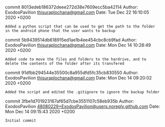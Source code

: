 commit 8013edeb186372deee272d38e7609ecc5ba42114
Author: ExodosPavilion <thisuraplochana@gmail.com>
Date:   Tue Dec 22 16:10:05 2020 +0200

    Added a python script that can be used to get the path to the folder in the android phone that the user wants to backup

commit 5b9439514db618915ed1ae1b4ee454cbc8cb9fad
Author: ExodosPavilion <thisuraplochana@gmail.com>
Date:   Mon Dec 14 10:28:49 2020 +0200

    Added code to move the files and folders to the hardrive, and to delete the contents of the folder after its transfered

commit 91dfbb294544e35500c8a955dfd5fc35cb830550
Author: ExodosPavilion <thisuraplochana@gmail.com>
Date:   Mon Dec 14 09:20:02 2020 +0200

    Added the script and edited the .gitignore to ignore the backup folder

commit 3fbe1d701923167af65d7cbe3551107c58eb935b
Author: ExodosPavilion <48080229+ExodosPavilion@users.noreply.github.com>
Date:   Mon Dec 14 09:15:43 2020 +0200

    Initial commit
